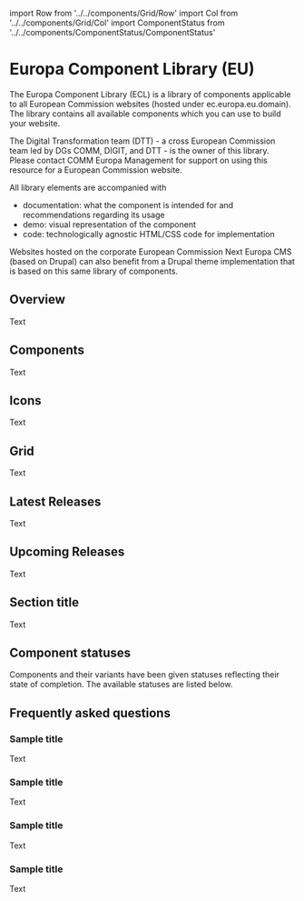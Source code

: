 import Row from '../../components/Grid/Row'
import Col from '../../components/Grid/Col'
import ComponentStatus from '../../components/ComponentStatus/ComponentStatus'

# Europa Component Library (EU)

The Europa Component Library (ECL) is a library of components applicable to all European Commission websites (hosted under ec.europa.eu.domain). The library contains all available components which you can use to build your website.

The Digital Transformation team (DTT) - a cross European Commission team led by DGs COMM, DIGIT, and DTT - is the owner of this library. Please contact COMM Europa Management for support on using this resource for a European Commission website.

All library elements are accompanied with

- documentation: what the component is intended for and recommendations regarding its usage
- demo: visual representation of the component
- code: technologically agnostic HTML/CSS code for implementation

Websites hosted on the corporate European Commission Next Europa CMS (based on Drupal) can also benefit from a Drupal theme implementation that is based on this same library of components.

<Row spacing="mt-xl">
<Col col="col-2/4">

## Overview

Text

</Col>
<Col col="col-2/4">

## Components

Text

</Col>
<Col col="col-2/4">

## Icons

Text

</Col>
<Col col="col-2/4">

## Grid

Text

</Col>
</Row>
<Row spacing="mt-xl">
<Col col="col-4/4 col-md-4/8 col-xl-4/12">

## Latest Releases

Text

</Col>
<Col col="col-4/4 col-md-4/8 col-xl-4/12">

## Upcoming Releases

Text

</Col>
<Col col="col-4/4 col-md-4/8 col-xl-4/12">

## Section title

Text

</Col>
</Row>

## Component statuses

Components and their variants have been given statuses reflecting their state of completion. The available statuses are listed below.

<ComponentStatus />

## Frequently asked questions

<Row spacing="mt-xl">
<Col col="col-4/4 col-md-4/8">

### Sample title

Text

</Col>
<Col col="col-4/4 col-md-4/8">

### Sample title

Text

</Col>
<Col col="col-4/4 col-md-4/8">

### Sample title

Text

</Col>
<Col col="col-4/4 col-md-4/8">

### Sample title

Text

</Col>
</Row>
